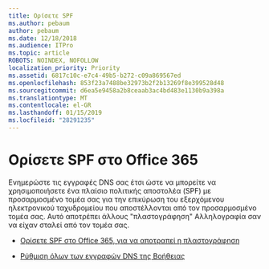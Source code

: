 ```yaml
---
title: Ορίσετε SPF
ms.author: pebaum
author: pebaum
ms.date: 12/18/2018
ms.audience: ITPro
ms.topic: article
ROBOTS: NOINDEX, NOFOLLOW
localization_priority: Priority
ms.assetid: 6817c10c-e7c4-49b5-b272-c09a869567ed
ms.openlocfilehash: 853f23a7488be32973b2f2b13269f8e399528d48
ms.sourcegitcommit: d6ea5e9458a2b8ceaab3ac4bd483e1130b9a398a
ms.translationtype: MT
ms.contentlocale: el-GR
ms.lasthandoff: 01/15/2019
ms.locfileid: "28291235"
---
```

# <a name="set-up-spf-in-office-365"></a>Ορίσετε SPF στο Office 365

Ενημερώστε τις εγγραφές DNS σας έτσι ώστε να μπορείτε να χρησιμοποιήσετε ένα πλαίσιο πολιτικής αποστολέα (SPF) με προσαρμοσμένο τομέα σας για την επικύρωση του εξερχόμενου ηλεκτρονικού ταχυδρομείου που αποστέλλονται από τον προσαρμοσμένο τομέα σας. Αυτό αποτρέπει άλλους "πλαστογράφηση" Αλληλογραφία σαν να είχαν σταλεί από τον τομέα σας.
  
- [Ορίσετε SPF στο Office 365, για να αποτραπεί η πλαστογράφηση](https://docs.microsoft.com/en-us/office365/SecurityCompliance/set-up-spf-in-office-365-to-help-prevent-spoofing)
    
- [Ρύθμιση όλων των εγγραφών DNS της Βοήθειας](https://docs.microsoft.com/en-us/office365/admin/get-help-with-domains/create-dns-records-at-any-dns-hosting-provider)
    

